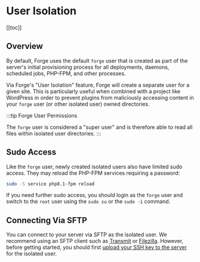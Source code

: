 # User Isolation

[[toc]]

## Overview

By default, Forge uses the default `forge` user that is created as part of the server's initial provisioning process for all deployments, daemons, scheduled jobs, PHP-FPM, and other processes.

Via Forge's "User Isolation" feature, Forge will create a separate user for a given site. This is particularly useful when combined with a project like WordPress in order to prevent plugins from maliciously accessing content in your `forge` user (or other isolated user) owned directories.

:::tip Forge User Permissions

The `forge` user is considered a "super user" and is therefore able to read all files within isolated user directories.
:::

## Sudo Access

Like the `forge` user, newly created isolated users also have limited sudo access. They may reload the PHP-FPM services requiring a password:

```bash
sudo -S service php8.1-fpm reload
```

If you need further sudo access, you should login as the `forge` user and switch to the `root` user using the `sudo su` or the `sudo -ì` command.

## Connecting Via SFTP

You can connect to your server via SFTP as the isolated user. We recommend using an SFTP client such as [Transmit](https://panic.com/transmit/) or [Filezilla](https://filezilla-project.org/). However, before getting started, you should first [upload your SSH key to the server](/accounts/ssh) for the isolated user.
